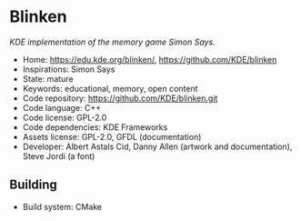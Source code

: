 # Blinken

_KDE implementation of the memory game Simon Says._

- Home: https://edu.kde.org/blinken/, https://github.com/KDE/blinken
- Inspirations: Simon Says
- State: mature
- Keywords: educational, memory, open content
- Code repository: https://github.com/KDE/blinken.git
- Code language: C++
- Code license: GPL-2.0
- Code dependencies: KDE Frameworks
- Assets license: GPL-2.0, GFDL (documentation)
- Developer: Albert Astals Cid, Danny Allen (artwork and documentation), Steve Jordi (a font)

## Building

- Build system: CMake
